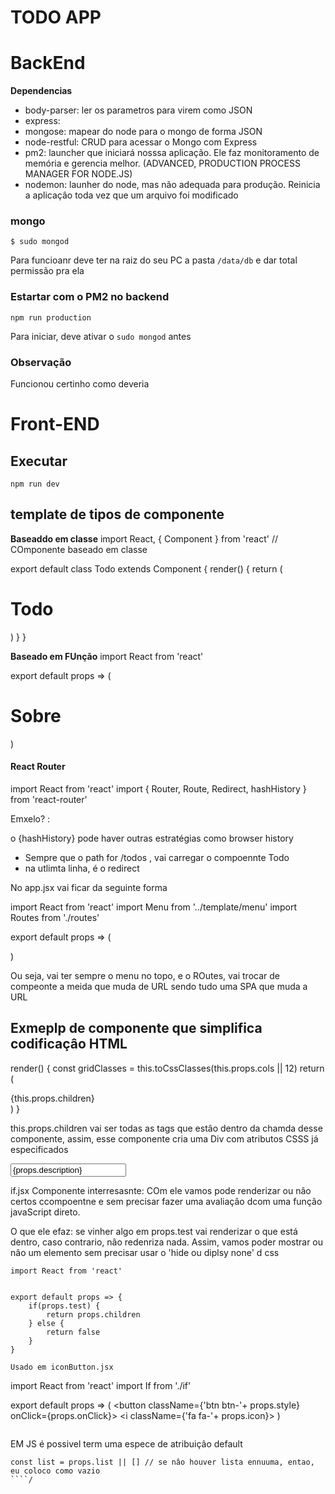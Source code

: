 # TODO APP

# BackEnd

**Dependencias**
+ body-parser: ler os parametros para virem como JSON
+ express: 
+ mongose: mapear do node para o mongo de forma JSON
+ node-restful: CRUD para acessar o Mongo com Express
+ pm2: launcher que iniciará nosssa aplicação. Ele faz monitoramento de memória e gerencia melhor. (ADVANCED, PRODUCTION PROCESS MANAGER FOR NODE.JS)
+ nodemon: launher do node, mas não adequada para produção. Reinicia a aplicaçâo toda vez que um arquivo foi modificado

### mongo

````
$ sudo mongod
````
Para funcioanr deve ter na raiz do seu PC a pasta `/data/db` e dar total permissão pra ela

### Estartar com o PM2 no backend

````
npm run production
````
Para iniciar, deve ativar o `sudo mongod` antes
### Observação

Funcionou certinho como deveria

# Front-END

## Executar

`npm run dev`

## template de tipos de componente

**Baseaddo em classe**
import React, { Component } from 'react' // COmponente baseado em classe

export default class Todo extends Component {
    render() {
      return (
        <div><h1>Todo</h1></div>
      )
    }
}


**Baseado em FUnção**
import React from 'react'

export default props => (
  <div><h1>Sobre</h1></div>
)


#### React Router



import React from 'react'
import { Router, Route, Redirect, hashHistory } from 'react-router'


Emxelo?
:
<Router history={hashHistory}>
        <Route path='/todos' component={Todo} />
        <Route path='/about' component={About} />
        <Redirect from='*' to='/todos' />
    </Router>

o {hashHistory} pode haver outras estratégias como browser history
+ Sempre que o path for /todos , vai carregar o compoennte Todo
+ na utlimta linha, é o redirect

No app.jsx vai ficar da seguinte forma 

import React from 'react'
import Menu from '../template/menu'
import Routes from './routes'

export default props => (
    <div className='container'>
        <Menu />
        <Routes />
    </div>
)

Ou seja, vai ter sempre o menu no topo, e o ROutes, vai trocar de compeonte a meida que muda de URL sendo tudo uma SPA que muda a URL

## Exmeplp de componente  que simplifica codificaçâo HTML

render() {
    const gridClasses = this.toCssClasses(this.props.cols || 12)
    return (
        <div className={gridClasses}>
            {this.props.children}
        </div>
    )
}

this.props.children vai ser todas as tags que estâo dentro da chamda desse componente, assim, esse componente cria uma Div com atributos CSSS já especificados


<Grid cols='12 9 10'>
                <input id='description' className='form-control'
                    placeholder='Adicione uma tarefa'
                    onChange={props.handleChange}
                    onKeyUp={keyHandler}
                    value={props.description}></input>
            </Grid>

if.jsx
Componente interresasnte: COm ele vamos pode renderizar ou nâo certos ccompoentne e sem precisar fazer uma avaliaçâo dcom uma funçâo javaScript direto.

O que ele efaz: se vinher algo em props.test vai renderizar o que está dentro, caso contrario, nâo redenriza nada. Assim, vamos poder mostrar ou nâo um elemento sem precisar usar o 'hide ou diplsy none' d css

````
import React from 'react'


export default props => {
    if(props.test) {
        return props.children
    } else {
        return false
    }
}

Usado em iconButton.jsx

```` 
import React from 'react'
import If from './if'

export default props => (
    <If test={!props.hide}>
        <button className={'btn btn-'+ props.style} 
            onClick={props.onClick}>
            <i className={'fa fa-'+ props.icon}></i>
        </button>
    </If>
)
````
````

EM JS é possivel term uma espece de atribuiçâo default
````/
const list = props.list || [] // se nâo houver lista ennuuma, entao, eu coloco como vazio
````/
